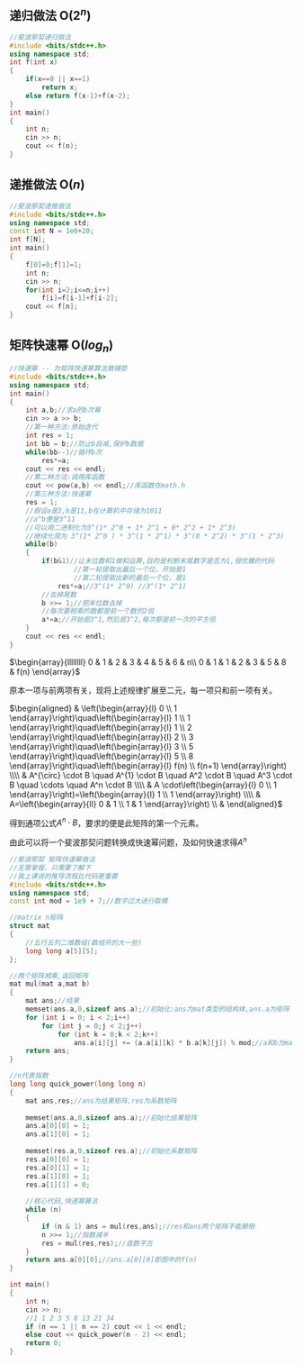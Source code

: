 ## 递归做法 O($2^n$)
```c++
//斐波那契递归做法
#include <bits/stdc++.h>
using namespace std;
int f(int x)
{
    if(x==0 || x==1)
        return x;
    else return f(x-1)+f(x-2);
}
int main()
{
    int n;
    cin >> n;
    cout << f(n);
}
```
## 递推做法 O($n$)
```c++
//斐波那契递推做法
#include <bits/stdc++.h>
using namespace std;
const int N = 1e6+20;
int f[N];
int main()
{
    f[0]=0;f[1]=1;
    int n;
    cin >> n;
    for(int i=2;i<=n;i++)
        f[i]=f[i-1]+f[i-2];
    cout << f[n];
}
```
## 矩阵快速幂 O($log_n$)
```c++
//快速幂 -- 为矩阵快速幂算法做铺垫
#include <bits/stdc++.h>
using namespace std;
int main()
{
    int a,b;//求a的b次幂
    cin >> a >> b;
    //第一种方法:原始迭代
    int res = 1;
    int bb = b;//防止b自减,保护b数据
    while(bb--)//循环b次
        res*=a;
    cout << res << endl;
    //第二种方法:调用库函数
    cout << pow(a,b) << endl;//库函数在math.h
    //第三种方法:快速幂
    res = 1;
    //假设a是3,b是11,b在计算机中存储为1011
    //a^b便是3^11
    //可以用二进制化为3^(1* 2^0 + 1* 2^1 + 0* 2^2 + 1* 2^3)
    //继续化简为 3^(1* 2^0 ) * 3^(1 * 2^1) * 3^(0 * 2^2) * 3^(1 * 2^3)
    while(b)
    {
        if(b&1)//让末位数和1做和运算,目的是判断末尾数字是否为1,很优雅的代码
                //第一轮提取出最后一个位，开始是1
                //第二轮提取出新的最后一个位，是1
            res*=a;//3^(1* 2^0) //3^(1* 2^1)
        //去掉尾数
        b >>= 1;//把末位数去掉
        //每次要相乘的数都是前一个数的2倍
        a*=a;//开始是3^1,然后是3^2,每次都是前一次的平方倍
    }
    cout << res << endl;
}
```

$\begin{array}{llllllll}
0 & 1 & 2 & 3 & 4 & 5 & 6 & n\\
0 & 1 & 1 & 2 & 3 & 5 & 8 & f(n)
\end{array}$

原本一项与前两项有关，现将上述规律扩展至二元，每一项只和前一项有关。

$\begin{aligned}
& \left(\begin{array}{l}
0 \\
1
\end{array}\right)\quad\left(\begin{array}{l}
1 \\
1
\end{array}\right)\quad\left(\begin{array}{l}
1 \\
2
\end{array}\right)\quad\left(\begin{array}{l}
2 \\
3
\end{array}\right)\quad\left(\begin{array}{l}
3 \\
5
\end{array}\right)\quad\left(\begin{array}{l}
5 \\
8
\end{array}\right)\quad\left(\begin{array}{l}
f(n) \\
f(n+1)
\end{array}\right) \\\\
& A^{\circ} \cdot B \quad A^{1} \cdot B \quad A^2 \cdot B \quad A^3 \cdot B \quad \cdots \quad A^n \cdot B \\\\
& A \cdot\left(\begin{array}{l}
0 \\
1
\end{array}\right)=\left(\begin{array}{l}
1 \\
1
\end{array}\right) \\\\
& A=\left(\begin{array}{ll}
0 & 1 \\
1 & 1
\end{array}\right) \\
&
\end{aligned}$

得到通项公式$A^n \cdot B$，要求的便是此矩阵的第一个元素。

由此可以将一个斐波那契问题转换成快速幂问题，及如何快速求得$A^n$

```c++
//斐波那契 矩阵快速幂做法
//无需掌握，只需要了解下
//我上课说的推导流程比代码更重要
#include <bits/stdc++.h>
using namespace std;
const int mod = 1e9 + 7;//数字过大进行取模

//matrix n矩阵
struct mat
{
    //五行五列二维数组(数组开的大一些)
    long long a[5][5];
};

//两个矩阵相乘,返回矩阵
mat mul(mat a,mat b)
{
    mat ans;//结果
    memset(ans.a,0,sizeof ans.a);//初始化:ans为mat类型的结构体,ans.a为矩阵
    for (int i = 0; i < 2;i++)
        for (int j = 0;j < 2;j++)
            for (int k = 0;k < 2;k++)
                ans.a[i][j] += (a.a[i][k] * b.a[k][j]) % mod;//a和b为mat类型的结构体,a.a和b.a为矩阵
    return ans;
}

//n代表指数
long long quick_power(long long n)
{
    mat ans,res;//ans为结果矩阵,res为系数矩阵
    
    memset(ans.a,0,sizeof ans.a);//初始化结果矩阵
    ans.a[0][0] = 1;
    ans.a[1][0] = 1;
    
    memset(res.a,0,sizeof res.a);//初始化系数矩阵
    res.a[0][0] = 1;
    res.a[0][1] = 1;
    res.a[1][0] = 1;
    res.a[1][1] = 0;
    
    //核心代码,快速幂算法
    while (n)
    {
        if (n & 1) ans = mul(res,ans);//res和ans两个矩阵不能颠倒
        n >>= 1;//指数减半
        res = mul(res,res);//底数平方
    }
    return ans.a[0][0];//ans.a[0][0]即图中的f(n)
}

int main()
{
    int n;
    cin >> n;
    //1 1 2 3 5 8 13 21 34
    if (n == 1 || n == 2) cout << 1 << endl;
    else cout << quick_power(n - 2) << endl; 
    return 0;
}

```

